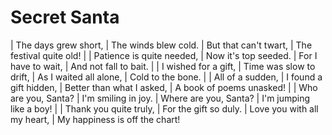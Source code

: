 Secret Santa
============

| The days grew short,
| The winds blew cold.
| But that can\'t twart,
| The festival quite old!
| 
| Patience is quite needed,
| Now it\'s top seeded.
| For I have to wait,
| And not fall to bait.
| 
| I wished for a gift,
| Time was slow to drift,
| As I waited all alone,
| Cold to the bone.
| 
| All of a sudden,
| I found a gift hidden,
| Better than what I asked,
| A book of poems unasked!
| 
| Who are you, Santa?
| I\'m smiling in joy.
| Where are you, Santa?
| I\'m jumping like a boy!
| 
| Thank you quite truly,
| For the gift so duly.
| Love you with all my heart,
| My happiness is off the chart!
